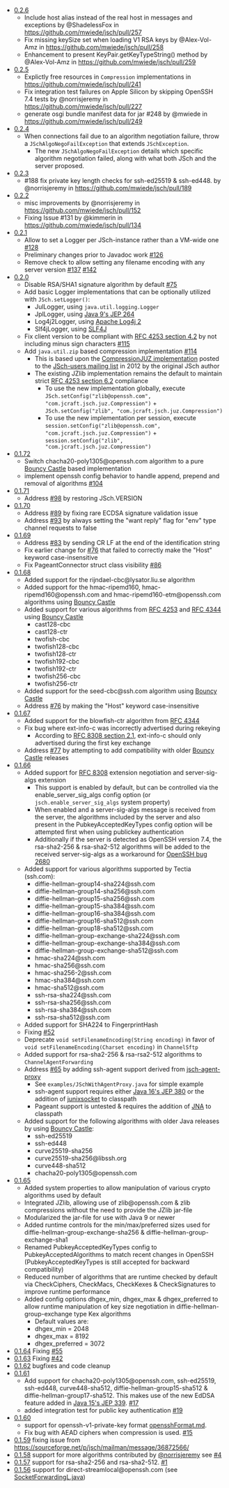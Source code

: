 * [0.2.6](https://github.com/mwiede/jsch/releases/tag/jsch-0.2.6)
  * Include host alias instead of the real host in messages and exceptions by @ShadelessFox in https://github.com/mwiede/jsch/pull/257
  * Fix missing keySize set when loading V1 RSA keys by @Alex-Vol-Amz in https://github.com/mwiede/jsch/pull/258
  * Enhancement to present KeyPair.getKeyTypeString() method by @Alex-Vol-Amz in https://github.com/mwiede/jsch/pull/259
* [0.2.5](https://github.com/mwiede/jsch/releases/tag/jsch-0.2.5)
  * Explictly free resources in `Compression` implementations in https://github.com/mwiede/jsch/pull/241
  * Fix integration test failures on Apple Silicon by skipping OpenSSH 7.4 tests by @norrisjeremy in https://github.com/mwiede/jsch/pull/227
  * generate osgi bundle manifest data for jar #248 by @mwiede in https://github.com/mwiede/jsch/pull/249
* [0.2.4](https://github.com/mwiede/jsch/releases/tag/jsch-0.2.4)
  * When connections fail due to an algorithm negotiation failure, throw a `JSchAlgoNegoFailException` that extends `JSchException`.
    * The new `JSchAlgoNegoFailException` details which specific algorithm negotiation failed, along with what both JSch and the server proposed.
* [0.2.3](https://github.com/mwiede/jsch/releases/tag/jsch-0.2.3)
  * #188 fix private key length checks for ssh-ed25519 & ssh-ed448. by @norrisjeremy in https://github.com/mwiede/jsch/pull/189
* [0.2.2](https://github.com/mwiede/jsch/releases/tag/jsch-0.2.2)
  * misc improvements by @norrisjeremy in https://github.com/mwiede/jsch/pull/152
  * Fixing Issue #131 by @kimmerin in https://github.com/mwiede/jsch/pull/134
* [0.2.1](https://github.com/mwiede/jsch/releases/tag/jsch-0.2.1)
  * Allow to set a Logger per JSch-instance rather than a VM-wide one [#128](https://github.com/mwiede/jsch/pull/128)
  * Preliminary changes prior to Javadoc work [#126](https://github.com/mwiede/jsch/pull/126)
  * Remove check to allow setting any filename encoding with any server version [#137](https://github.com/mwiede/jsch/issues/137) [#142](https://github.com/mwiede/jsch/pull/142)
* [0.2.0](https://github.com/mwiede/jsch/releases/tag/jsch-0.2.0)
  * Disable RSA/SHA1 signature algorithm by default [#75](https://github.com/mwiede/jsch/issues/75)
  * Add basic Logger implementations that can be optionally utilized with `JSch.setLogger()`:
    * JulLogger, using `java.util.logging.Logger`
    * JplLogger, using [Java 9's JEP 264](https://openjdk.java.net/jeps/264)
    * Log4j2Logger, using [Apache Log4j 2](https://logging.apache.org/log4j/2.x/)
    * Slf4jLogger, using [SLF4J](https://www.slf4j.org/)
  * Fix client version to be compliant with [RFC 4253 section 4.2](https://datatracker.ietf.org/doc/html/rfc4253#section-4.2) by not including minus sign characters [#115](https://github.com/mwiede/jsch/issues/115)
  * Add `java.util.zip` based compression implementation [#114](https://github.com/mwiede/jsch/issues/114)
    * This is based upon the [CompressionJUZ implementation](http://www.jcraft.com/jsch/examples/CompressionJUZ.java) posted to the [JSch-users mailing list](https://sourceforge.net/p/jsch/mailman/jsch-users/thread/201202031343.WAA19979%40jcraft.com/#msg28781313) in 2012 by the original JSch author
    * The existing JZlib implementation remains the default to maintain strict [RFC 4253 section 6.2](https://datatracker.ietf.org/doc/html/rfc4253#section-6.2) compliance
      * To use the new implementation globally, execute `JSch.setConfig("zlib@openssh.com", "com.jcraft.jsch.juz.Compression")` + `JSch.setConfig("zlib", "com.jcraft.jsch.juz.Compression")`
      * To use the new implementation per session, execute `session.setConfig("zlib@openssh.com", "com.jcraft.jsch.juz.Compression")` + `session.setConfig("zlib", "com.jcraft.jsch.juz.Compression")`
* [0.1.72](https://github.com/mwiede/jsch/releases/tag/jsch-0.1.72)
  * Switch chacha20-poly1305@<!-- -->openssh.com algorithm to a pure [Bouncy Castle](https://www.bouncycastle.org/java.html) based implementation
  * implement openssh config behavior to handle append, prepend and removal of algorithms [#104](https://github.com/mwiede/jsch/pull/104) 
* [0.1.71](https://github.com/mwiede/jsch/releases/tag/jsch-0.1.71)
  * Address [#98](https://github.com/mwiede/jsch/issues/98) by restoring JSch.VERSION
* [0.1.70](https://github.com/mwiede/jsch/releases/tag/jsch-0.1.70)
  * Address [#89](https://github.com/mwiede/jsch/issues/89) by fixing rare ECDSA signature validation issue
  * Address [#93](https://github.com/mwiede/jsch/issues/93) by always setting the "want reply" flag for "env" type channel requests to false
* [0.1.69](https://github.com/mwiede/jsch/releases/tag/jsch-0.1.69)
  * Address [#83](https://github.com/mwiede/jsch/issues/83) by sending CR LF at the end of the identification string
  * Fix earlier change for [#76](https://github.com/mwiede/jsch/issues/76) that failed to correctly make the "Host" keyword case-insensitive
  * Fix PageantConnector struct class visibility [#86](https://github.com/mwiede/jsch/pull/86)
* [0.1.68](https://github.com/mwiede/jsch/releases/tag/jsch-0.1.68)
  * Added support for the rijndael-cbc@<!-- -->lysator.liu.se algorithm
  * Added support for the hmac-ripemd160, hmac-ripemd160@<!-- -->openssh.com and hmac-ripemd160-etm@<!-- -->openssh.com algorithms using [Bouncy Castle](https://www.bouncycastle.org/java.html)
  * Added support for various algorithms from [RFC 4253](https://datatracker.ietf.org/doc/html/rfc4253) and [RFC 4344](https://datatracker.ietf.org/doc/html/rfc4344) using [Bouncy Castle](https://www.bouncycastle.org/java.html)
    * cast128-cbc
    * cast128-ctr
    * twofish-cbc
    * twofish128-cbc
    * twofish128-ctr
    * twofish192-cbc
    * twofish192-ctr
    * twofish256-cbc
    * twofish256-ctr
  * Added support for the seed-cbc@<!-- -->ssh.com algorithm using [Bouncy Castle](https://www.bouncycastle.org/java.html)
  * Address [#76](https://github.com/mwiede/jsch/issues/76) by making the "Host" keyword case-insensitive
* [0.1.67](https://github.com/mwiede/jsch/releases/tag/jsch-0.1.67)
  * Added support for the blowfish-ctr algorithm from [RFC 4344](https://datatracker.ietf.org/doc/html/rfc4344)
  * Fix bug where ext-info-c was incorrectly advertised during rekeying
    * According to [RFC 8308 section 2.1](https://datatracker.ietf.org/doc/html/rfc8308#section-2.1), ext-info-c should only advertised during the first key exchange
  * Address [#77](https://github.com/mwiede/jsch/issues/77) by attempting to add compatibility with older [Bouncy Castle](https://www.bouncycastle.org/java.html) releases
* [0.1.66](https://github.com/mwiede/jsch/releases/tag/jsch-0.1.66)
  * Added support for [RFC 8308](https://datatracker.ietf.org/doc/html/rfc8308) extension negotiation and server-sig-algs extension
    * This support is enabled by default, but can be controlled via the enable_server_sig_algs config option (or `jsch.enable_server_sig_algs` system property)
    * When enabled and a server-sig-algs message is received from the server, the algorithms included by the server and also present in the PubkeyAcceptedKeyTypes config option will be attempted first when using publickey authentication
    * Additionally if the server is detected as OpenSSH version 7.4, the rsa-sha2-256 & rsa-sha2-512 algorithms will be added to the received server-sig-algs as a workaround for [OpenSSH bug 2680](https://bugzilla.mindrot.org/show_bug.cgi?id=2680)
  * Added support for various algorithms supported by Tectia (ssh.com):
    * diffie-hellman-group14-sha224@<!-- -->ssh.com
    * diffie-hellman-group14-sha256@<!-- -->ssh.com
    * diffie-hellman-group15-sha256@<!-- -->ssh.com
    * diffie-hellman-group15-sha384@<!-- -->ssh.com
    * diffie-hellman-group16-sha384@<!-- -->ssh.com
    * diffie-hellman-group16-sha512@<!-- -->ssh.com
    * diffie-hellman-group18-sha512@<!-- -->ssh.com
    * diffie-hellman-group-exchange-sha224@<!-- -->ssh.com
    * diffie-hellman-group-exchange-sha384@<!-- -->ssh.com
    * diffie-hellman-group-exchange-sha512@<!-- -->ssh.com
    * hmac-sha224@<!-- -->ssh.com
    * hmac-sha256@<!-- -->ssh.com
    * hmac-sha256-2@<!-- -->ssh.com
    * hmac-sha384@<!-- -->ssh.com
    * hmac-sha512@<!-- -->ssh.com
    * ssh-rsa-sha224@<!-- -->ssh.com
    * ssh-rsa-sha256@<!-- -->ssh.com
    * ssh-rsa-sha384@<!-- -->ssh.com
    * ssh-rsa-sha512@<!-- -->ssh.com
  * Added support for SHA224 to FingerprintHash
  * Fixing [#52](https://github.com/mwiede/jsch/issues/52)
  * Deprecate `void setFilenameEncoding(String encoding)` in favor of `void setFilenameEncoding(Charset encoding)` in `ChannelSftp`
  * Added support for rsa-sha2-256 & rsa-rsa2-512 algorithms to `ChannelAgentForwarding`
  * Address [#65](https://github.com/mwiede/jsch/issues/65) by adding ssh-agent support derived from [jsch-agent-proxy](https://github.com/ymnk/jsch-agent-proxy)
    * See `examples/JSchWithAgentProxy.java` for simple example
    * ssh-agent support requires either [Java 16's JEP 380](https://openjdk.java.net/jeps/380) or the addition of [junixsocket](https://github.com/kohlschutter/junixsocket) to classpath
    * Pageant support is untested & requires the addition of [JNA](https://github.com/java-native-access/jna) to classpath
  * Added support for the following algorithms with older Java releases by using [Bouncy Castle](https://www.bouncycastle.org/java.html):
    * ssh-ed25519
    * ssh-ed448
    * curve25519-sha256
    * curve25519-sha256@<!-- -->libssh.org
    * curve448-sha512
    * chacha20-poly1305@<!-- -->openssh.com
* [0.1.65](https://github.com/mwiede/jsch/releases/tag/jsch-0.1.65)
  * Added system properties to allow manipulation of various crypto algorithms used by default
  * Integrated JZlib, allowing use of zlib@<!-- -->openssh.com & zlib compressions without the need to provide the JZlib jar-file
  * Modularized the jar-file for use with Java 9 or newer
  * Added runtime controls for the min/max/preferred sizes used for diffie-hellman-group-exchange-sha256 & diffie-hellman-group-exchange-sha1
  * Renamed PubkeyAcceptedKeyTypes config to PubkeyAcceptedAlgorithms to match recent changes in OpenSSH (PubkeyAcceptedKeyTypes is still accepted for backward compatibility)
  * Reduced number of algorithms that are runtime checked by default via CheckCiphers, CheckMacs, CheckKexes & CheckSignatures to improve runtime performance
  * Added config options dhgex_min, dhgex_max & dhgex_preferred to allow runtime manipulation of key size negotiation in diffie-hellman-group-exchange type Kex algorithms
    * Default values are:
    * dhgex_min = 2048
    * dhgex_max = 8192
    * dhgex_preferred = 3072
* [0.1.64](https://github.com/mwiede/jsch/releases/tag/jsch-0.1.64) Fixing [#55](https://github.com/mwiede/jsch/pull/55)
* [0.1.63](https://github.com/mwiede/jsch/releases/tag/jsch-0.1.63) Fixing [#42](https://github.com/mwiede/jsch/issues/42)
* [0.1.62](https://github.com/mwiede/jsch/releases/tag/jsch-0.1.62) bugfixes and code cleanup
* [0.1.61](https://github.com/mwiede/jsch/releases/tag/jsch-0.1.61)
  * Add support for chacha20-poly1305@<!-- -->openssh.com, ssh-ed25519, ssh-ed448, curve448-sha512, diffie-hellman-group15-sha512 & diffie-hellman-group17-sha512. This makes use of the new EdDSA feature added in [Java 15's JEP 339](https://openjdk.java.net/jeps/339). [#17](https://github.com/mwiede/jsch/pull/17)
  * added integration test for public key authentication [#19](https://github.com/mwiede/jsch/pull/19)
* [0.1.60](https://github.com/mwiede/jsch/releases/tag/jsch-0.1.60)
  * support for openssh-v1-private-key format [opensshFormat.md](opensshFormat.md).
  * Fix bug with AEAD ciphers when compression is used. [#15](https://github.com/mwiede/jsch/pull/15)
* [0.1.59](https://github.com/mwiede/jsch/releases/tag/jsch-0.1.59) fixing issue from https://sourceforge.net/p/jsch/mailman/message/36872566/
* [0.1.58](https://github.com/mwiede/jsch/releases/tag/jsch-0.1.58) support for more algorithms contributed by [@norrisjeremy](https://github.com/norrisjeremy) see [#4](https://github.com/mwiede/jsch/pull/4)
* [0.1.57](https://github.com/mwiede/jsch/releases/tag/jsch-0.1.57) support for rsa-sha2-256 and rsa-sha2-512. [#1](https://github.com/mwiede/jsch/pull/1)
* [0.1.56](https://github.com/mwiede/jsch/releases/tag/jsch-0.1.56) support for direct-streamlocal@<!-- -->openssh.com (see [SocketForwardingL.java](examples/SocketForwardingL.java))

